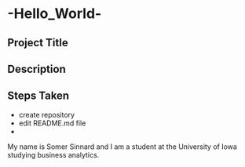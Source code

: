 # -Hello_World-

## Project Title

## Description

## Steps Taken
- create repository
- edit README.md file
- 

My name is Somer Sinnard and I am a student at the University of Iowa studying business analytics.
